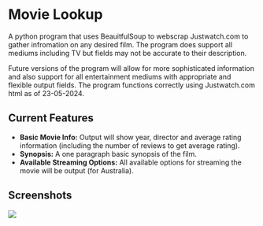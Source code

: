 # Movie Lookup
A python program that uses BeauitfulSoup to webscrap Justwatch.com to gather infromation on any desired film. The program does support all mediums including TV but fields may not be accurate to their description.

Future versions of the program will allow for more sophisticated information and also support for all entertainment mediums with appropriate and flexible output fields. The program functions correctly using Justwatch.com html as of 23-05-2024. 

## Current Features
- **Basic Movie Info:** Output will show year, director and average rating information (including the number of reviews to get average rating).
- **Synopsis:** A one paragraph basic synopsis of the film.
- **Available Streaming Options:** All available options for streaming the movie will be output (for Australia). 

## Screenshots
![](screenshots/movielookup.jpg)
